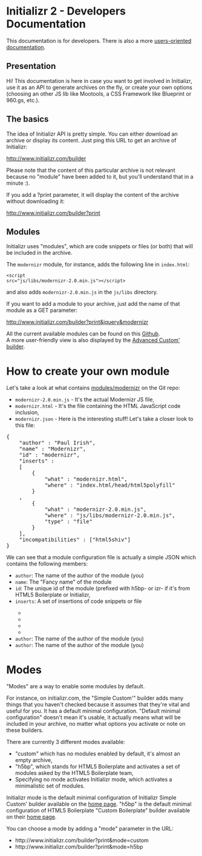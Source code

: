 # Initializr 2 - Developers Documentation

This documentation is for developers. There is also a more <a href="http://www.initializr.com/docs">users-oriented documentation</a>.

## Presentation

Hi! This documentation is here in case you want to get involved in Initializr, use it as an API to generate archives on the fly, or create your
own options (choosing an other JS lib like Mootools, a CSS Framework like Blueprint or 960.gs, etc.).

## The basics

The idea of Initializr API is pretty simple. You can either download an archive or display its content.
Just ping this URL to get an archive of Initializr:

http://www.initializr.com/builder

Please note that the content of this particular archive is not relevant because no "module" have been added to it, but you'll understand that in a minute :).

If you add a ?print parameter, it will display the content of the archive without downloading it:

http://www.initializr.com/builder?print

## Modules

Initializr uses "modules", which are code snippets or files (or both) that will be included in the archive.

The <code>modernizr</code> module, for instance, adds the following line in <code>index.html</code>:

<code>\<script src="js/libs/modernizr-2.0.min.js"\>\</script\></code>

and also adds <code>modernizr-2.0.min.js</code> in the <code>js/libs</code> directory.

If you want to add a module to your archive, just add the name of that module as a GET parameter:

http://www.initializr.com/builder?print&jquery&modernizr

All the current available modules can be found on this <a href="https://github.com/verekia/initializr/tree/master/war/builder/modules">Github</a>.<br />
A more user-friendly view is also displayed by the <a href="http://www.initializr.com/advanced">Advanced Custom' builder</a>. 

# How to create your own module

Let's take a look at what contains <a href="https://github.com/verekia/initializr/tree/master/war/builder/modules/modernizr">modules/modernizr</a> on the Git repo:
<ul>
	<li><code>modernizr-2.0.min.js</code> - It's the actual Modernizr JS file,</li>
	<li><code>modernizr.html</code> - It's the file containing the HTML JavaScript code inclusion,</li>
	<li><code>modernizr.json</code> - Here is the interesting stuff! Let's take a closer look to this file:</li>
</ul> 

<pre>
{
	"author" : "Paul Irish",
	"name" : "Modernizr",
	"id" : "modernizr",
	"inserts" :
	[
		{
			"what" : "modernizr.html",
			"where" : "index.html/head/html5polyfill"
		}
	,
		{
			"what" : "modernizr-2.0.min.js",
			"where" : "js/libs/modernizr-2.0.min.js",
			"type" : "file"
		}
	],
	"incompatibilities" : ["html5shiv"]
}
</pre>

We can see that a module configuration file is actually a simple JSON which contains the following members:
<ul>
	<li><code>author</code>: The name of the author of the module (you)</li>
	<li><code>name</code>: The "Fancy name" of the module</li>
	<li><code>id</code>: The unique id of the module (prefixed with h5bp- or izr- if it's from HTML5 Boilerplate or Initializr,</li>
	<li><code>inserts</code>: A set of insertions of code snippets or file</li>
	<ul>
		<li></li>
		<li></li>
		<li></li>
		<li></li>
	</ul>
	<li><code>author</code>: The name of the author of the module (you)</li>
	<li><code>author</code>: The name of the author of the module (you)</li>
</ul>

# Modes

"Modes" are a way to enable some modules by default.

For instance, on initializr.com, the "Simple Custom'" builder adds many things that you haven't checked
because it assumes that they're vital and useful for you. It has a default minimal configuration.
"Default minimal configuration" doesn't mean it's usable, it actually means what will be included in your archive, no matter what options you
activate or note on these builders.


There are currently 3 different modes available:
<ul>
<li>"custom" which has no modules enabled by default, it's almost an empty archive,</li>
<li>"h5bp", which stands for HTML5 Boilerplate and activates a set of modules asked by the HTML5 Boilerplate team,</li>
<li>Specifying no mode activates Initializr mode, which activates a minimalistic set of modules.</li>

</ul>

Initializr mode is the default minimal configuration of Initializr Simple Custom' builder available on the <a href="http://www.initializr.com/">home page</a>.
"h5bp" is the default minimal configuration of HTML5 Boilerplate "Custom Boilerplate" builder available on their <a href="http://www.initializr.com/">home page</a>.

You can choose a mode by adding a "mode" parameter in the URL:
<ul>
	<li>http://www.initializr.com/builder?print&mode=custom</li>
	<li>http://www.initializr.com/builder?print&mode=h5bp</li>
</ul>
